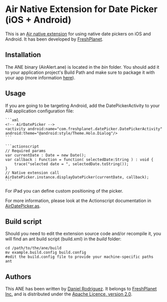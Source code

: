 Air Native Extension for Date Picker (iOS + Android)
======================================

This is an [Air native extension](http://www.adobe.com/devnet/air/native-extensions-for-air.html) for using native date pickers on iOS and Android. It has been developed by [FreshPlanet](http://freshplanet.com).


Installation
---------

The ANE binary (AirAlert.ane) is located in the *bin* folder. You should add it to your application project's Build Path and make sure to package it with your app (more information [here](http://help.adobe.com/en_US/air/build/WS597e5dadb9cc1e0253f7d2fc1311b491071-8000.html)).


Usage
-----

If you are going to be targeting Android, add the DatePickerActivity to your AIR application configuration file:

    ```xml
    <!-- AirDatePicker -->
    <activity android:name="com.freshplanet.datePicker.DatePickerActivity" android:theme="@android:style/Theme.Holo.Dialog"/>
    ```

    ```actionscript
    // Required params
    var currentDate : Date = new Date();
    var callback : Function = function( selectedDate:String ) : void {
    	trace("selected date = ", selectedDate.toString());
    }
    // Native extension call
    AirDatePicker.instance.displayDatePicker(currentDate, callback);
    ```    
For iPad you can define custom positioning of the picker.

For more information, please look at the Actionscript documentation in [AirDatePicker.as](https://github.com/freshplanet/ANE-DatePicker/blob/master/actionscript/src/com/freshplanet/ane/AirDatePicker/AirDatePicker.as).


Build script
---------

Should you need to edit the extension source code and/or recompile it, you will find an ant build script (build.xml) in the *build* folder:

    cd /path/to/the/ane/build
    mv example.build.config build.config
    #edit the build.config file to provide your machine-specific paths
    ant


Authors
------

This ANE has been written by [Daniel Rodriguez](http://www.linkedin.com/in/danielrodriguezc/). It belongs to [FreshPlanet Inc.](http://freshplanet.com) and is distributed under the [Apache Licence, version 2.0](http://www.apache.org/licenses/LICENSE-2.0).